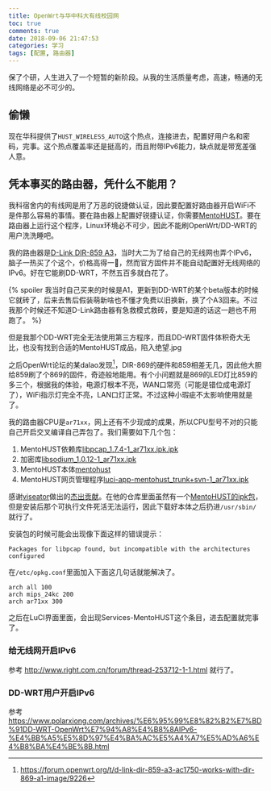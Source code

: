 ```yaml
---
title: OpenWrt与华中科大有线校园网
toc: true
comments: true
date: 2018-09-06 21:47:53
categories: 学习
tags: [配置, 路由器]
---
```


保了个研，人生进入了一个短暂的新阶段。从我的生活质量考虑，高速，畅通的无线网络是必不可少的。

<!-- more -->

## 偷懒

现在华科提供了`HUST_WIRELESS_AUTO`这个热点，连接进去，配置好用户名和密码，完事。这个热点覆盖率还是挺高的，而且附带IPv6能力，缺点就是带宽差强人意。

## 凭本事买的路由器，凭什么不能用？

我科宿舍内的有线网是用了万恶的锐捷做认证，因此要配置好路由器开启WiFi不是件那么容易的事情。要在路由器上配置好锐捷认证，你需要[MentoHUST](https://github.com/hyrathb/mentohust)。要在路由器上运行这个程序，Linux环境必不可少，因此不能刷OpenWrt/DD-WRT的用户洗洗睡吧。

我的路由器是[D-Link DIR-859 A3](http://us.dlink.com/products/connect/ac1750-wi-fi-router-2/)，当时大二为了给自己的无线网也弄个IPv6，脑子一热买了个这个，价格高得一🍺，然而官方固件并不能自动配置好无线网络的IPv6。好在它能刷DD-WRT，不然五百多就白花了。

<p>{% spoiler 我当时自己买来的时候是A1，更新到DD-WRT的某个beta版本的时候它就砖了，后来去售后假装萌新啥也不懂才免费以旧换新，换了个A3回来。不过我那个时候还不知道D-Link路由器有急救模式救砖，要是知道的话这一趟也不用跑了。 %}</p>

但是我那个DD-WRT完全无法使用第三方程序，而且DD-WRT固件体积奇大无比，也没有找到合适的MentoHUST成品，陷入绝望.jpg

之后OpenWrt论坛的某dalao发现[^1]，DIR-869的硬件和859相差无几，因此他大胆给859刷了个869的固件，奇迹般地能用。有个小问题就是869的LED灯比859的多三个，根据我的体验，电源灯根本不亮，WAN口常亮（可能是错位成电源灯了），WiFi指示灯完全不亮，LAN口灯正常。不过这种小瑕疵不太影响使用就是了。

我的路由器CPU是`ar71xx`，网上还有不少现成的成果，所以CPU型号不对的只能自己开启交叉编译自己弄包了。我们需要如下几个包：

1. MentoHUST依赖库[libpcap_1.7.4-1_ar71xx.ipk.ipk](https://archive.openwrt.org/snapshots/trunk/ar71xx/generic/packages/base/libpcap_1.7.4-1_ar71xx.ipk)
2. 加密库[libsodium_1.0.12-1_ar71xx.ipk](https://raw.githubusercontent.com/viseator/mentohust_for_ar71xx/master/libsodium_1.0.12-1_ar71xx.ipk)
3. MentoHUST本体[mentohust](https://www.viseator.com/file/mentohust)
4. MentoHUST网页管理程序[luci-app-mentohust_trunk+svn-1_ar71xx.ipk](https://raw.githubusercontent.com/viseator/mentohust_for_ar71xx/master/luci-app-mentohust_trunk%2Bsvn-1_ar71xx.ipk)

感谢[viseator](https://www.viseator.com)做出的[杰出贡献](https://github.com/viseator/mentohust_for_ar71xx)。在他的仓库里面虽然有一个[MentoHUST的ipk包](https://raw.githubusercontent.com/viseator/mentohust_for_ar71xx/master/mentohust_0.3.1-1_ar71xx.ipk)，但是安装后那个可执行文件死活无法运行，因此下载好本体之后扔进`/usr/sbin/`就行了。

安装包的时候可能会出现像下面这样的错误提示：

    Packages for libpcap found, but incompatible with the architectures configured

在`/etc/opkg.conf`里面加入下面这几句话就能解决了。

```plain
arch all 100
arch mips_24kc 200
arch ar71xx 300
```

之后在LuCI界面里面，会出现Services-MentoHUST这个条目，进去配置就完事了。

### 给无线网开启IPv6

参考 http://www.right.com.cn/forum/thread-253712-1-1.html 就行了。

### DD-WRT用户开启IPv6

参考 https://www.polarxiong.com/archives/%E6%95%99%E8%82%B2%E7%BD%91DD-WRT-OpenWrt%E7%94%A8%E4%B8%8AIPv6-%E4%BB%A5%E5%8D%97%E4%BA%AC%E5%A4%A7%E5%AD%A6%E4%B8%BA%E4%BE%8B.html

[^1]: https://forum.openwrt.org/t/d-link-dir-859-a3-ac1750-works-with-dir-869-a1-image/9226

